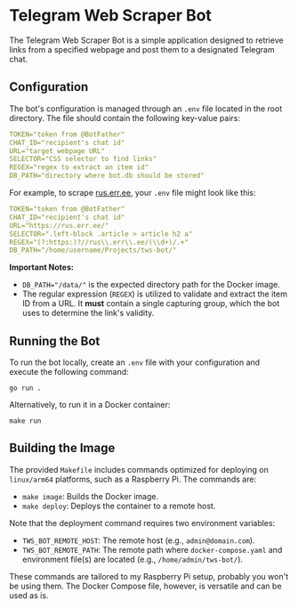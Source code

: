 # Telegram Web Scraper Bot

The Telegram Web Scraper Bot is a simple application designed to retrieve links from a specified webpage and post them to a designated Telegram chat.

## Configuration

The bot's configuration is managed through an `.env` file located in the root directory. The file should contain the following key-value pairs:

```yaml
TOKEN="token from @BotFather"
CHAT_ID="recipient's chat id"
URL="target webpage URL"
SELECTOR="CSS selector to find links"
REGEX="regex to extract an item id"
DB_PATH="directory where bot.db should be stored"
```

For example, to scrape [rus.err.ee](https://rus.err.ee/), your `.env` file might look like this:

```yaml
TOKEN="token from @BotFather"
CHAT_ID="recipient's chat id"
URL="https://rus.err.ee/"
SELECTOR=".left-block .article > article h2 a"
REGEX="(?:https:)?//rus\\.err\\.ee/(\\d+)/.+"
DB_PATH="/home/username/Projects/tws-bot/"
```

**Important Notes:**

- `DB_PATH="/data/"` is the expected directory path for the Docker image.
- The regular expression (`REGEX`) is utilized to validate and extract the item ID from a URL. It **must** contain a single capturing group, which the bot uses to determine the link's validity.

## Running the Bot

To run the bot locally, create an `.env` file with your configuration and execute the following command:

```shell
go run .
```

Alternatively, to run it in a Docker container:

```shell
make run
```

## Building the Image

The provided `Makefile` includes commands optimized for deploying on `linux/arm64` platforms, such as a Raspberry Pi. The commands are:

- `make image`: Builds the Docker image.
- `make deploy`: Deploys the container to a remote host.

Note that the deployment command requires two environment variables:

- `TWS_BOT_REMOTE_HOST`: The remote host (e.g., `admin@domain.com`).
- `TWS_BOT_REMOTE_PATH`: The remote path where `docker-compose.yaml` and environment file(s) are located (e.g., `/home/admin/tws-bot/`).

These commands are tailored to my Raspberry Pi setup, probably you won't be using them. The Docker Compose file, however, is versatile and can be used as is.
